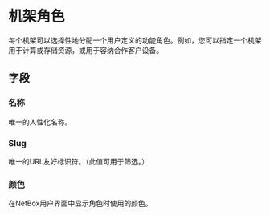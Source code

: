 # 机架角色

每个机架可以选择性地分配一个用户定义的功能角色。例如，您可以指定一个机架用于计算或存储资源，或用于容纳合作客户设备。

## 字段

### 名称

唯一的人性化名称。

### Slug

唯一的URL友好标识符。（此值可用于筛选。）

### 颜色

在NetBox用户界面中显示角色时使用的颜色。
